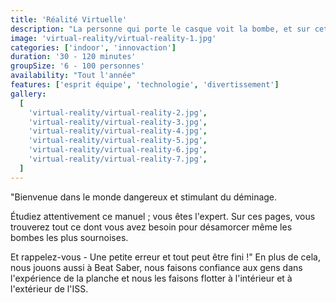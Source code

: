 ```yaml
---
title: 'Réalité Virtuelle'
description: "La personne qui porte le casque voit la bombe, et sur cette base, le reste de l'équipe qui a le manuel doit aider à désamorcer la bombe."
image: 'virtual-reality/virtual-reality-1.jpg'
categories: ['indoor', 'innovaction']
duration: '30 - 120 minutes'
groupSize: '6 - 100 personnes'
availability: "Tout l'année"
features: ['esprit équipe', 'technologie', 'divertissement']
gallery:
  [
    'virtual-reality/virtual-reality-2.jpg',
    'virtual-reality/virtual-reality-3.jpg',
    'virtual-reality/virtual-reality-4.jpg',
    'virtual-reality/virtual-reality-5.jpg',
    'virtual-reality/virtual-reality-6.jpg',
    'virtual-reality/virtual-reality-7.jpg',
  ]
---
```


"Bienvenue dans le monde dangereux et stimulant du déminage.

Étudiez attentivement ce manuel ; vous êtes l'expert. Sur ces pages, vous trouverez tout ce dont vous avez besoin pour désamorcer même les bombes les plus sournoises.

Et rappelez-vous - Une petite erreur et tout peut être fini !"
En plus de cela, nous jouons aussi à Beat Saber, nous faisons confiance aux gens dans l'expérience de la planche et nous les faisons flotter à l'intérieur et à l'extérieur de l'ISS.
